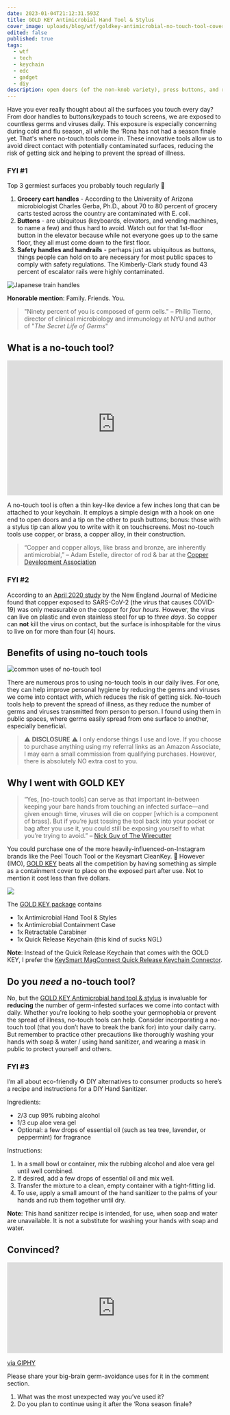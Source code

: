 ```yaml
---
date: 2023-01-04T21:12:31.593Z
title: GOLD KEY Antimicrobial Hand Tool & Stylus
cover_image: uploads/blog/wtf/goldkey-antimicrobial-no-touch-tool-cover.jpg
edited: false
published: true
tags:
  - wtf
  - tech
  - keychain
  - edc
  - gadget
  - diy
description: open doors (of the non-knob variety), press buttons, and reduce the number of germ-infested surfaces you come into contact with daily with no-touch tools
---
```


Have you ever really thought about all the surfaces you touch every day? From door handles to buttons/keypads to touch screens, we are exposed to countless germs and viruses daily. This exposure is especially concerning during cold and flu season, all while the ‘Rona has not had a season finale yet. That's where no-touch tools come in. These innovative tools allow us to avoid direct contact with potentially contaminated surfaces, reducing the risk of getting sick and helping to prevent the spread of illness.

### FYI #1
Top 3 germiest surfaces you probably touch regularly 🤢
1. **Grocery cart handles** - According to the University of Arizona microbiologist Charles Gerba, Ph.D., about 70 to 80 percent of grocery carts tested across the country are contaminated with E. coli.
2. **Buttons** - are ubiquitous (keyboards, elevators, and vending machines, to name a few) and thus hard to avoid. Watch out for that 1st-floor button in the elevator because while not everyone goes up to the same floor, they all must come down to the first floor.
3. **Safety handles and handrails** - perhaps just as ubiquitous as buttons, things people can hold on to are necessary for most public spaces to comply with safety regulations. The Kimberly-Clark study found 43 percent of escalator rails were highly contaminated.

<img src="https://res.cloudinary.com/shecodez/image/upload/v1672874149/vvifi_fyi%20blog/japanese-train-handles.jpg" alt="Japanese train handles" />

**Honorable mention**: Family. Friends. You.

> "Ninety percent of you is composed of germ cells."
– Philip Tierno, director of clinical microbiology and immunology at NYU and author of "_The Secret Life of Germs_"

## What is a no-touch tool?
<iframe width="100%" height="315" src="https://www.youtube-nocookie.com/embed/KKX9EGLIAkY" title="YouTube video player" frameborder="0" allow="accelerometer; autoplay; clipboard-write; encrypted-media; gyroscope; picture-in-picture; web-share" allowfullscreen></iframe>

A no-touch tool is often a thin key-like device a few inches long that can be attached to your keychain.  It employs a simple design with a hook on one end to open doors and a tip on the other to push buttons; bonus: those with a stylus tip can allow you to write with it on touchscreens. Most no-touch tools use copper, or brass, a copper alloy, in their construction. 

> “Copper and copper alloys, like brass and bronze, are inherently antimicrobial,” 
– Adam Estelle, director of rod & bar at the [Copper Development Association](https://www.copper.org/) 

### FYI #2
According to an [April 2020 study](https://www.nejm.org/doi/10.1056/NEJMc2004973) by the New England Journal of Medicine found that copper exposed to SARS-CoV-2 (the virus that causes COVID-19) was only measurable on the copper for _four hours_. However, the virus can live on plastic and even stainless steel for up to _three days_. So copper can **not** kill the virus on contact, but the surface is inhospitable for the virus to live on for more than four (4) hours.

## Benefits of using no-touch tools

<img src="https://res.cloudinary.com/shecodez/image/upload/v1672874153/vvifi_fyi%20blog/no-touch-tool-uses.png" alt="common uses of no-touch tool" />

There are numerous pros to using no-touch tools in our daily lives. For one, they can help improve personal hygiene by reducing the germs and viruses we come into contact with, which reduces the risk of getting sick. No-touch tools help to prevent the spread of illness, as they reduce the number of germs and viruses transmitted from person to person. I found using them in public spaces, where germs easily spread from one surface to another, especially beneficial.

> ⚠️ **DISCLOSURE** ⚠️ I only endorse things I use and love. If you choose to purchase anything using my referral links as an Amazon Associate, I may earn a small commission from qualifying purchases. However, there is absolutely NO extra cost to you.

## Why I went with GOLD KEY
> “Yes, [no-touch tools] can serve as that important in-between keeping your bare hands from touching an infected surface—and given enough time, viruses will die on copper [which is a component of brass]. But if you’re just tossing the tool back into your pocket or bag after you use it, you could still be exposing yourself to what you’re trying to avoid.”
– [Nick Guy of The Wirecutter](https://www.nytimes.com/wirecutter/blog/brass-touch-tool-instagram/) 

You could purchase one of the more heavily-influenced-on-Instagram brands like the Peel Touch Tool or the Keysmart CleanKey. 💸 However (IMO), [GOLD KEY](https://amzn.to/3ibEgU7) beats all the competition by having something as simple as a containment cover to place on the exposed part after use. Not to mention it cost less than five dollars.

<a href="https://www.amazon.com/dp/B09T2LL8WF?th=1&linkCode=li2&tag=vvifi_fyi-20&linkId=b5c66a05a56a25f23a9b0a7f08586bb0&language=en_US&ref_=as_li_ss_il" target="_blank"><img border="0" src="//ws-na.amazon-adsystem.com/widgets/q?_encoding=UTF8&ASIN=B09T2LL8WF&Format=_SL160_&ID=AsinImage&MarketPlace=US&ServiceVersion=20070822&WS=1&tag=vvifi_fyi-20&language=en_US" ></a><img src="https://ir-na.amazon-adsystem.com/e/ir?t=vvifi_fyi-20&language=en_US&l=li2&o=1&a=B09T2LL8WF" width="1" height="1" border="0" alt="" style="border:none !important; margin:0px !important;" />

The [GOLD KEY package](https://amzn.to/3ibEgU7) contains
- 1x Antimicrobial Hand Tool & Styles
- 1x Antimicrobial Containment Case
- 1x Retractable Carabiner
- 1x Quick Release Keychain (this kind of sucks NGL)

**Note**: Instead of the Quick Release Keychain that comes with the GOLD KEY, I prefer the [KeySmart MagConnect Quick Release Keychain Connector](https://amzn.to/3GgccHc).

## Do you _need_ a no-touch tool?
No, but the [GOLD KEY Antimicrobial hand tool & stylus](https://amzn.to/3ibEgU7) is invaluable for **reducing** the number of germ-infested surfaces we come into contact with daily. Whether you're looking to help soothe your germophobia or prevent the spread of illness, no-touch tools can help. Consider incorporating a no-touch tool (that you don’t have to break the bank for) into your daily carry. But remember to practice other precautions like thoroughly washing your hands with soap & water / using hand sanitizer, and wearing a mask in public to protect yourself and others.

### FYI #3
I’m all about eco-friendly ♻️ DIY alternatives to consumer products so here’s a recipe and instructions for a DIY Hand Sanitizer.

Ingredients:
- 2/3 cup 99% rubbing alcohol
- 1/3 cup aloe vera gel
- Optional: a few drops of essential oil (such as tea tree, lavender, or peppermint) for fragrance

Instructions:
1. In a small bowl or container, mix the rubbing alcohol and aloe vera gel until well combined.
2. If desired, add a few drops of essential oil and mix well.
3. Transfer the mixture to a clean, empty container with a tight-fitting lid.
4. To use, apply a small amount of the hand sanitizer to the palms of your hands and rub them together until dry.

**Note**: This hand sanitizer recipe is intended, for use, when soap and water are unavailable. It is not a substitute for washing your hands with soap and water.

## Convinced?

<div style="width:100%;height:0;padding-bottom:42%;position:relative;"><iframe src="https://giphy.com/embed/vw8SGjMCbGr4Mn3n8l" width="100%" height="100%" style="position:absolute" frameBorder="0" class="giphy-embed" allowFullScreen></iframe></div><p><a href="https://giphy.com/gifs/arianagrande-ariana-grande-7-rings-vw8SGjMCbGr4Mn3n8l">via GIPHY</a></p>

Please share your big-brain germ-avoidance uses for it in the comment section.
1. What was the most unexpected way you’ve used it?
2. Do you plan to continue using it after the ‘Rona season finale?
